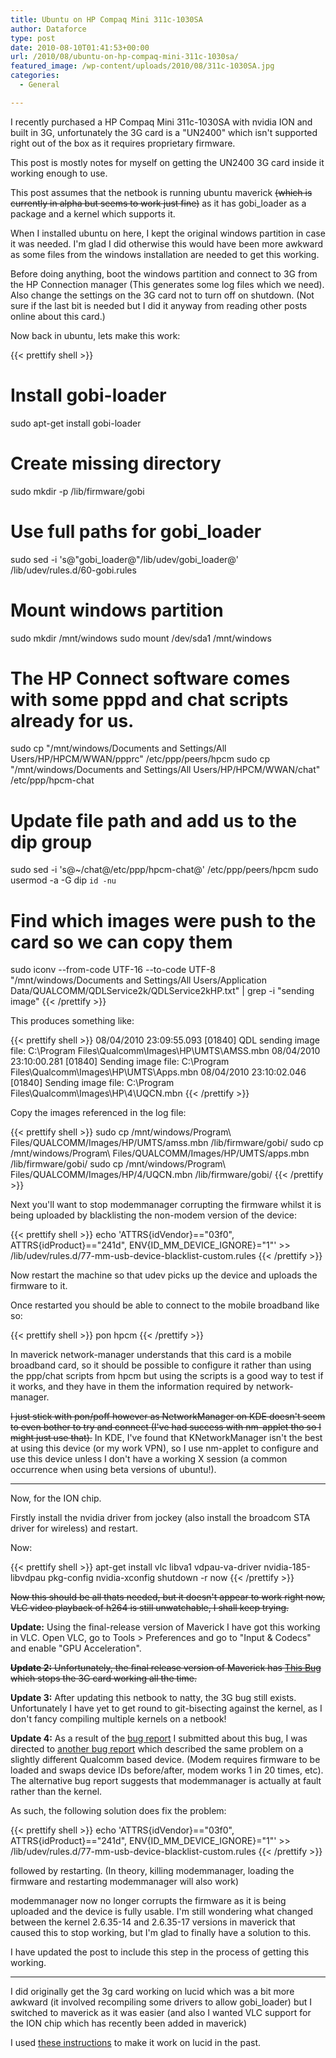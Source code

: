 ```yaml
---
title: Ubuntu on HP Compaq Mini 311c-1030SA
author: Dataforce
type: post
date: 2010-08-10T01:41:53+00:00
url: /2010/08/ubuntu-on-hp-compaq-mini-311c-1030sa/
featured_image: /wp-content/uploads/2010/08/311c-1030SA.jpg
categories:
  - General

---
```

I recently purchased a HP Compaq Mini 311c-1030SA with nvidia ION and built in 3G, unfortunately the 3G card is a "UN2400" which isn't supported right out of the box as it requires proprietary firmware.

This post is mostly notes for myself on getting the UN2400 3G card inside it working enough to use.

This post assumes that the netbook is running ubuntu maverick <del datetime="2010-12-13T13:18:39+00:00">(which is currently in alpha but seems to work just fine)</del> as it has gobi_loader as a package and a kernel which supports it.

When I installed ubuntu on here, I kept the original windows partition in case it was needed. I'm glad I did otherwise this would have been more awkward as some files from the windows installation are needed to get this working.

Before doing anything, boot the windows partition and connect to 3G from the HP Connection manager (This generates some log files which we need). Also change the settings on the 3G card not to turn off on shutdown. (Not sure if the last bit is needed but I did it anyway from reading other posts online about this card.)

Now back in ubuntu, lets make this work:

{{< prettify shell >}}
# Install gobi-loader
sudo apt-get install gobi-loader

# Create missing directory
sudo mkdir -p /lib/firmware/gobi

# Use full paths for gobi_loader
sudo sed -i 's@"gobi_loader@"/lib/udev/gobi_loader@' /lib/udev/rules.d/60-gobi.rules

# Mount windows partition
sudo mkdir /mnt/windows
sudo mount /dev/sda1 /mnt/windows

# The HP Connect software comes with some pppd and chat scripts already for us.
sudo cp "/mnt/windows/Documents and Settings/All Users/HP/HPCM/WWAN/ppprc" /etc/ppp/peers/hpcm
sudo cp "/mnt/windows/Documents and Settings/All Users/HP/HPCM/WWAN/chat" /etc/ppp/hpcm-chat

# Update file path and add us to the dip group
sudo sed -i 's@~/chat@/etc/ppp/hpcm-chat@' /etc/ppp/peers/hpcm
sudo usermod -a -G dip `id -nu`

# Find which images were push to the card so we can copy them
sudo iconv --from-code UTF-16 --to-code UTF-8 "/mnt/windows/Documents and Settings/All Users/Application Data/QUALCOMM/QDLService2k/QDLService2kHP.txt" | grep -i "sending image"
{{< /prettify >}}

This produces something like:

{{< prettify shell >}}
08/04/2010 23:09:55.093 [01840] QDL sending image file: C:\Program Files\Qualcomm\Images\HP\UMTS\AMSS.mbn
08/04/2010 23:10:00.281 [01840] Sending image file: C:\Program Files\Qualcomm\Images\HP\UMTS\Apps.mbn
08/04/2010 23:10:02.046 [01840] Sending image file: C:\Program Files\Qualcomm\Images\HP\4\UQCN.mbn
{{< /prettify >}}

Copy the images referenced in the log file:

{{< prettify shell >}}
sudo cp /mnt/windows/Program\ Files/QUALCOMM/Images/HP/UMTS/amss.mbn /lib/firmware/gobi/
sudo cp /mnt/windows/Program\ Files/QUALCOMM/Images/HP/UMTS/apps.mbn /lib/firmware/gobi/
sudo cp /mnt/windows/Program\ Files/QUALCOMM/Images/HP/4/UQCN.mbn /lib/firmware/gobi/
{{< /prettify >}}

Next you'll want to stop modemmanager corrupting the firmware whilst it is being uploaded by blacklisting the non-modem version of the device:

{{< prettify shell >}}
echo 'ATTRS{idVendor}=="03f0", ATTRS{idProduct}=="241d", ENV{ID_MM_DEVICE_IGNORE}="1"' >> /lib/udev/rules.d/77-mm-usb-device-blacklist-custom.rules
{{< /prettify >}}

Now restart the machine so that udev picks up the device and uploads the firmware to it.

Once restarted you should be able to connect to the mobile broadband like so:

{{< prettify shell >}}
pon hpcm
{{< /prettify >}}

In maverick network-manager understands that this card is a mobile broadband card, so it should be possible to configure it rather than using the ppp/chat scripts from hpcm but using the scripts is a good way to test if it works, and they have in them the information required by network-manager.

<del datetime="2010-12-13T13:18:39+00:00">I just stick with pon/poff however as NetworkManager on KDE doesn't seem to even bother to try and connect (I've had success with nm-applet tho so I might just use that).</del> In KDE, I've found that KNetworkManager isn't the best at using this device (or my work VPN), so I use nm-applet to configure and use this device unless I don't have a working X session (a common occurrence when using beta versions of ubuntu!).

* * *

Now, for the ION chip.

Firstly install the nvidia driver from jockey (also install the broadcom STA driver for wireless) and restart.

Now:

{{< prettify shell >}}
apt-get install vlc libva1 vdpau-va-driver nvidia-185-libvdpau pkg-config
nvidia-xconfig
shutdown -r now
{{< /prettify >}}

<del datetime="2010-10-24T03:48:49+00:00">Now this should be all thats needed, but it doesn't appear to work right now, VLC video playback of h264 is still unwatchable, I shall keep trying.</del>

**Update:** Using the final-release version of Maverick I have got this working in VLC. Open VLC, go to Tools > Preferences and go to "Input & Codecs" and enable "GPU Acceleration".

<del datetime="2010-12-13T13:18:39+00:00">**Update 2:** Unfortunately, the final release version of Maverick has [This Bug](https://bugs.launchpad.net/ubuntu/+source/linux/+bug/621743) which stops the 3G card working all the time.</del>


**Update 3:** After updating this netbook to natty, the 3G bug still exists. Unfortunately I have yet to get round to git-bisecting against the kernel, as I don't fancy compiling multiple kernels on a netbook!


**Update 4:** As a result of the [bug report](https://bugs.launchpad.net/ubuntu/+source/linux/+bug/621743) I submitted about this bug, I was directed to [another bug report](https://bugs.launchpad.net/ubuntu/+source/modemmanager/+bug/686418) which described the same problem on a slightly different Qualcomm based device. (Modem requires firmware to be loaded and swaps device IDs before/after, modem works 1 in 20 times, etc). The alternative bug report suggests that modemmanager is actually at fault rather than the kernel.

As such, the following solution does fix the problem:

{{< prettify shell >}}
echo 'ATTRS{idVendor}=="03f0", ATTRS{idProduct}=="241d", ENV{ID_MM_DEVICE_IGNORE}="1"' >> /lib/udev/rules.d/77-mm-usb-device-blacklist-custom.rules
{{< /prettify >}}


followed by restarting. (In theory, killing modemmanager, loading the firmware and restarting modemmanager will also work)

modemmanager now no longer corrupts the firmware as it is being uploaded and the device is fully usable. I'm still wondering what changed between the kernel 2.6.35-14 and 2.6.35-17 versions in maverick that caused this to stop working, but I'm glad to finally have a solution to this.

I have updated the post to include this step in the process of getting this working.

* * *

I did originally get the 3g card working on lucid which was a bit more awkward (it involved recompiling some drivers to allow gobi_loader) but I switched to maverick as it was easier (and also I wanted VLC support for the ION chip which has recently been added in maverick)

I used [these instructions](https://bugs.launchpad.net/ubuntu/+source/linux/+bug/554099/comments/14) to make it work on lucid in the past.

